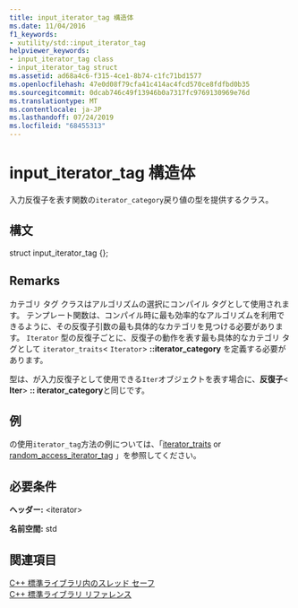 ```yaml
---
title: input_iterator_tag 構造体
ms.date: 11/04/2016
f1_keywords:
- xutility/std::input_iterator_tag
helpviewer_keywords:
- input_iterator_tag class
- input_iterator_tag struct
ms.assetid: ad68a4c6-f315-4ce1-8b74-c1fc71bd1577
ms.openlocfilehash: 47e0d08f79cfa41c414ac4fcd570ce8fdfbd0b35
ms.sourcegitcommit: 0dcab746c49f13946b0a7317fc9769130969e76d
ms.translationtype: MT
ms.contentlocale: ja-JP
ms.lasthandoff: 07/24/2019
ms.locfileid: "68455313"
---
```

# <a name="input_iterator_tag-struct"></a>input_iterator_tag 構造体

入力反復子を表す関数の`iterator_category`戻り値の型を提供するクラス。

## <a name="syntax"></a>構文

struct input_iterator_tag {};

## <a name="remarks"></a>Remarks

カテゴリ タグ クラスはアルゴリズムの選択にコンパイル タグとして使用されます。 テンプレート関数は、コンパイル時に最も効率的なアルゴリズムを利用できるように、その反復子引数の最も具体的なカテゴリを見つける必要があります。 `Iterator` 型の反復子ごとに、反復子の動作を表す最も具体的なカテゴリ タグとして `iterator_traits`< `Iterator`>  **::iterator_category** を定義する必要があります。

型は、が入力反復子として使用できる`Iter`オブジェクトを表す場合に、**反復子**\< **Iter**>  **:: iterator_category**と同じです。

## <a name="example"></a>例

の使用`iterator_tag`方法の例については、「[iterator_traits](../standard-library/iterator-traits-struct.md) or [random_access_iterator_tag](../standard-library/random-access-iterator-tag-struct.md) 」を参照してください。

## <a name="requirements"></a>必要条件

**ヘッダー:** \<iterator>

**名前空間:** std

## <a name="see-also"></a>関連項目

[C++ 標準ライブラリ内のスレッド セーフ](../standard-library/thread-safety-in-the-cpp-standard-library.md)\
[C++ 標準ライブラリ リファレンス](../standard-library/cpp-standard-library-reference.md)
